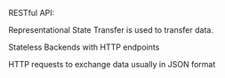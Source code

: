 RESTful API:

Representational State Transfer is used to transfer data.  

Stateless Backends with HTTP endpoints

HTTP requests to exchange data usually in JSON format
